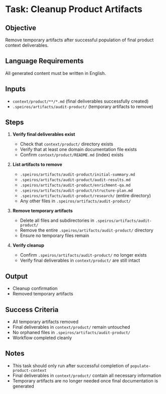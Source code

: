 # Task: Cleanup Product Artifacts

## Objective

Remove temporary artifacts after successful population of final product context deliverables.

## Language Requirements

All generated content must be written in English.

## Inputs

- `context/product/**/*.md` (final deliverables successfully created)
- `.speiros/artifacts/audit-product/` (temporary artifacts to remove)

## Steps

1. **Verify final deliverables exist**
   - Check that `context/product/` directory exists
   - Verify that at least one domain documentation file exists
   - Confirm `context/product/README.md` (index) exists

2. **List artifacts to remove**
   - `.speiros/artifacts/audit-product/initial-summary.md`
   - `.speiros/artifacts/audit-product/audit-results.md`
   - `.speiros/artifacts/audit-product/enrichment-qa.md`
   - `.speiros/artifacts/audit-product/structure-plan.md`
   - `.speiros/artifacts/audit-product/research/` (entire directory)
   - Any other files in `.speiros/artifacts/audit-product/`

3. **Remove temporary artifacts**
   - Delete all files and subdirectories in `.speiros/artifacts/audit-product/`
   - Remove the entire `.speiros/artifacts/audit-product/` directory
   - Ensure no temporary files remain

4. **Verify cleanup**
   - Confirm `.speiros/artifacts/audit-product/` no longer exists
   - Verify final deliverables in `context/product/` are still intact

## Output

- Cleanup confirmation
- Removed temporary artifacts

## Success Criteria

- All temporary artifacts removed
- Final deliverables in `context/product/` remain untouched
- No orphaned files in `.speiros/artifacts/audit-product/`
- Workflow completed cleanly

## Notes

- This task should only run after successful completion of `populate-product-context`
- Final deliverables in `context/product/` contain all necessary information
- Temporary artifacts are no longer needed once final documentation is generated
